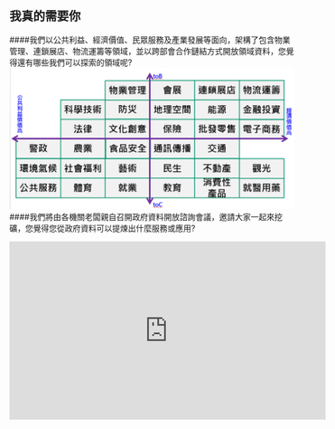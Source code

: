 ## 我真的需要你

####我們以公共利益、經濟價值、民眾服務及產業發展等面向，架構了包含物業管理、連鎖展店、物流運籌等領域，並以跨部會合作鏈結方式開放領域資料，您覺得還有哪些我們可以探索的領域呢?
![This is 33.png](33.png)
####我們將由各機關老闆親自召開政府資料開放諮詢會議，邀請大家一起來挖礦，您覺得您從政府資料可以提煉出什麼服務或應用? 

<iframe width="560" height="315" src="https://www.youtube.com/embed/pB32-0SotQE" frameborder="0" allowfullscreen></iframe>
